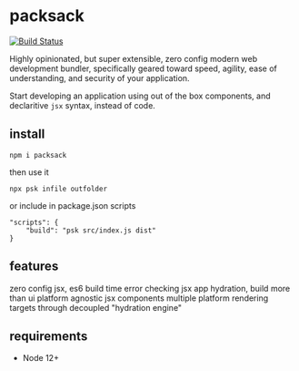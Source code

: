 # packsack

[![Build Status](https://travis-ci.org/syrjs/pack.svg?branch=master)](https://travis-ci.org/dmikey/packsack)

Highly opinionated, but super extensible, zero config modern web development bundler, specifically geared toward speed, agility, ease of understanding, and security of your application. 

Start developing an application using out of the box components, and declaritive `jsx` syntax, instead of code.

## install

```
npm i packsack
```

then use it

```
npx psk infile outfolder
```

or include in package.json scripts

```
"scripts": {
    "build": "psk src/index.js dist"
}
```

## features

zero config jsx, es6
build time error checking
jsx app hydration, build more than ui
platform agnostic jsx components
multiple platform rendering targets through decoupled "hydration engine"

## requirements

* Node 12+

